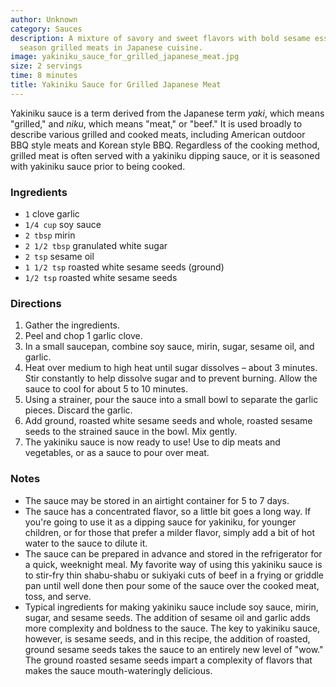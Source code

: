 ```yaml
---
author: Unknown
category: Sauces
description: A mixture of savory and sweet flavors with bold sesame essence used to
  season grilled meats in Japanese cuisine.
image: yakiniku_sauce_for_grilled_japanese_meat.jpg
size: 2 servings
time: 8 minutes
title: Yakiniku Sauce for Grilled Japanese Meat
---
```


Yakiniku sauce is a term derived from the Japanese term _yaki_, which means "grilled," and _niku_, which means "meat," or "beef." It is used broadly to describe various grilled and cooked meats, including American outdoor BBQ style meats and Korean style BBQ. Regardless of the cooking method, grilled meat is often served with a yakiniku dipping sauce, or it is seasoned with yakiniku sauce prior to being cooked.

### Ingredients

* `1` clove garlic
* `1/4 cup` soy sauce
* `2 tbsp` mirin
* `2 1/2 tbsp` granulated white sugar
* `2 tsp` sesame oil
* `1 1/2 tsp` roasted white sesame seeds (ground)
* `1/2 tsp` roasted white sesame seeds

### Directions

1. Gather the ingredients.
2. Peel and chop 1 garlic clove.
3. In a small saucepan, combine soy sauce, mirin, sugar, sesame oil, and garlic.
4. Heat over medium to high heat until sugar dissolves – about 3 minutes. Stir constantly to help dissolve sugar and to prevent burning. Allow the sauce to cool for about 5 to 10 minutes.
5. Using a strainer, pour the sauce into a small bowl to separate the garlic pieces. Discard the garlic.
6. Add ground, roasted white sesame seeds and whole, roasted sesame seeds to the strained sauce in the bowl. Mix gently.
7. The yakiniku sauce is now ready to use! Use to dip meats and vegetables, or as a sauce to pour over meat.

### Notes

* The sauce may be stored in an airtight container for 5 to 7 days.
* The sauce has a concentrated flavor, so a little bit goes a long way. If you're going to use it as a dipping sauce for yakiniku, for younger children, or for those that prefer a milder flavor, simply add a bit of hot water to the sauce to dilute it.
* The sauce can be prepared in advance and stored in the refrigerator for a quick, weeknight meal. My favorite way of using this yakiniku sauce is to stir-fry thin shabu-shabu or sukiyaki cuts of beef in a frying or griddle pan until well done then pour some of the sauce over the cooked meat, toss, and serve.
* Typical ingredients for making yakiniku sauce include soy sauce, mirin, sugar, and sesame seeds. The addition of sesame oil and garlic adds more complexity and boldness to the sauce. The key to yakiniku sauce, however, is sesame seeds, and in this recipe, the addition of roasted, ground sesame seeds takes the sauce to an entirely new level of "wow." The ground roasted sesame seeds impart a complexity of flavors that makes the sauce mouth-wateringly delicious.